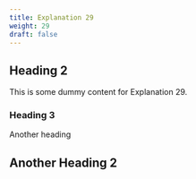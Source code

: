 ```yaml
---
title: Explanation 29
weight: 29
draft: false
---
```


## Heading 2

This is some dummy content for Explanation 29.

### Heading 3

Another heading

## Another Heading 2

